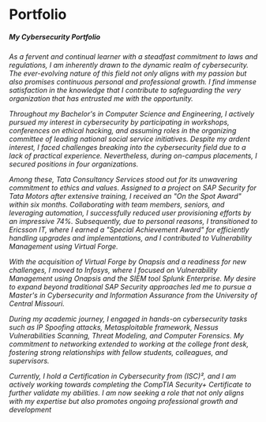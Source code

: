 # Portfolio
<h5>My Cybersecurity Portfolio</h5>
<h6> 
        As a fervent and continual learner with a steadfast commitment to laws and regulations, I am inherently drawn to the dynamic realm of cybersecurity. The ever-evolving nature of this field not only aligns with my passion but also promises continuous personal and professional growth. I find immense satisfaction in the knowledge that I contribute to safeguarding the very organization that has entrusted me with the opportunity.

Throughout my Bachelor's in Computer Science and Engineering, I actively pursued my interest in cybersecurity by participating in workshops, conferences on ethical hacking, and assuming roles in the organizing committee of leading national social service initiatives. Despite my ardent interest, I faced challenges breaking into the cybersecurity field due to a lack of practical experience. Nevertheless, during on-campus placements, I secured positions in four organizations.

Among these, Tata Consultancy Services stood out for its unwavering commitment to ethics and values. Assigned to a project on SAP Security for Tata Motors after extensive training, I received an "On the Spot Award" within six months. Collaborating with team members, seniors, and leveraging automation, I successfully reduced user provisioning efforts by an impressive 74%. Subsequently, due to personal reasons, I transitioned to Ericsson IT, where I earned a "Special Achievement Award" for efficiently handling upgrades and implementations, and I contributed to Vulnerability Management using Virtual Forge.

With the acquisition of Virtual Forge by Onapsis and a readiness for new challenges, I moved to Infosys, where I focused on Vulnerability Management using Onapsis and the SIEM tool Splunk Enterprise. My desire to expand beyond traditional SAP Security approaches led me to pursue a Master's in Cybersecurity and Information Assurance from the University of Central Missouri.

During my academic journey, I engaged in hands-on cybersecurity tasks such as IP Spoofing attacks, Metasploitable framework, Nessus Vulnerabilities Scanning, Threat Modeling, and Computer Forensics. My commitment to networking extended to working at the college front desk, fostering strong relationships with fellow students, colleagues, and supervisors.

Currently, I hold a Certification in Cybersecurity from (ISC)², and I am actively working towards completing the CompTIA Security+ Certificate to further validate my abilities. I am now seeking a role that not only aligns with my expertise but also promotes ongoing professional growth and development

</h6>
